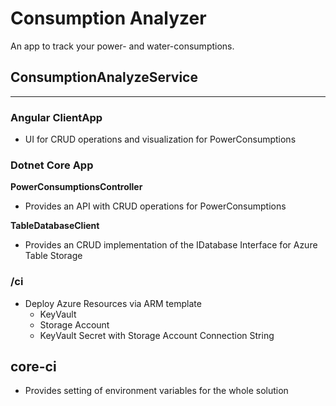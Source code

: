 # Consumption Analyzer
An app to track your power- and water-consumptions.

## ConsumptionAnalyzeService
---

### Angular ClientApp
- UI for CRUD operations and visualization for PowerConsumptions

### Dotnet Core App

**PowerConsumptionsController**
- Provides an API with CRUD operations for PowerConsumptions

**TableDatabaseClient**
- Provides an CRUD implementation of the IDatabase Interface for Azure Table Storage


### /ci
- Deploy Azure Resources via ARM template
  - KeyVault
  - Storage Account
  - KeyVault Secret with Storage Account Connection String

## core-ci
- Provides setting of environment variables for the whole solution